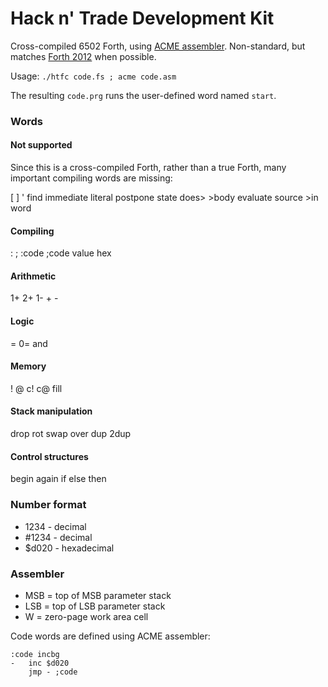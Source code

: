 # Hack n' Trade Development Kit

Cross-compiled 6502 Forth, using [ACME assembler](https://sourceforge.net/projects/acme-crossass/). Non-standard, but matches [Forth 2012](http://forth-standard.org/standard/words) when possible.

Usage: `./htfc code.fs ; acme code.asm`

The resulting `code.prg` runs the user-defined word named `start`.

### Words

#### Not supported

Since this is a cross-compiled Forth, rather than a true Forth, many important compiling words are missing:

[ ] ' find immediate literal postpone state does> >body evaluate source >in word

#### Compiling

: ; :code ;code value hex

#### Arithmetic

1+ 2+ 1- + -

#### Logic

= 0= and

#### Memory

! @ c! c@ fill

#### Stack manipulation

drop rot swap over dup 2dup

#### Control structures

begin again if else then

### Number format

 * 1234 - decimal
 * #1234 - decimal
 * $d020 - hexadecimal

### Assembler

 * MSB = top of MSB parameter stack
 * LSB = top of LSB parameter stack
 * W = zero-page work area cell

Code words are defined using ACME assembler:

    :code incbg
    -   inc $d020
        jmp - ;code
